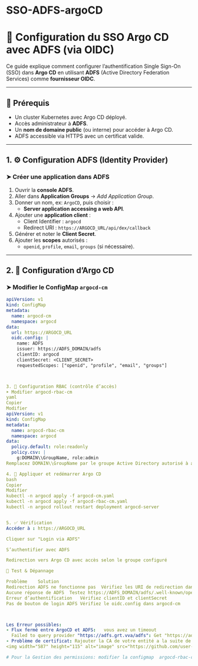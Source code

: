 # SSO-ADFS-argoCD
# 🔐 Configuration du SSO Argo CD avec ADFS (via OIDC)

Ce guide explique comment configurer l’authentification Single Sign-On (SSO) dans **Argo CD** en utilisant **ADFS** (Active Directory Federation Services) comme **fournisseur OIDC**.

---

## 🧩 Prérequis

- Un cluster Kubernetes avec Argo CD déployé.
- Accès administrateur à **ADFS**.
- Un **nom de domaine public** (ou interne) pour accéder à Argo CD.
- ADFS accessible via HTTPS avec un certificat valide.

---

## 1. ⚙️ Configuration ADFS (Identity Provider)

### ➤ Créer une application dans ADFS

1. Ouvrir la **console ADFS**.
2. Aller dans **Application Groups** → _Add Application Group_.
3. Donner un nom, ex: `ArgoCD`, puis choisir :
   - **Server application accessing a web API**.
4. Ajouter une **application client** :
   - Client Identifier : `argocd`
   - Redirect URI : `https://ARGOCD_URL/api/dex/callback`
5. Générer et noter le **Client Secret**.
6. Ajouter les **scopes** autorisés :
   - `openid`, `profile`, `email`, `groups` (si nécessaire).

---

## 2. 🔧 Configuration d’Argo CD

### ➤ Modifier le ConfigMap `argocd-cm`

```yaml
apiVersion: v1
kind: ConfigMap
metadata:
  name: argocd-cm
  namespace: argocd
data:
  url: https://ARGOCD_URL
  oidc.config: |
    name: ADFS
    issuer: https://ADFS_DOMAIN/adfs
    clientID: argocd
    clientSecret: <CLIENT_SECRET>
    requestedScopes: ["openid", "profile", "email", "groups"]



3. 🔐 Configuration RBAC (contrôle d’accès)
➤ Modifier argocd-rbac-cm
yaml
Copier
Modifier
apiVersion: v1
kind: ConfigMap
metadata:
  name: argocd-rbac-cm
  namespace: argocd
data:
  policy.default: role:readonly
  policy.csv: |
    g:DOMAIN\\GroupName, role:admin
Remplacez DOMAIN\\GroupName par le groupe Active Directory autorisé à accéder à Argo CD en tant qu’administrateur.

4. 🔄 Appliquer et redémarrer Argo CD
bash
Copier
Modifier
kubectl -n argocd apply -f argocd-cm.yaml
kubectl -n argocd apply -f argocd-rbac-cm.yaml
kubectl -n argocd rollout restart deployment argocd-server


5. ✅ Vérification
Accéder à : https://ARGOCD_URL

Cliquer sur "Login via ADFS"

S’authentifier avec ADFS

Redirection vers Argo CD avec accès selon le groupe configuré

🧪 Test & Dépannage

Problème	Solution
Redirection ADFS ne fonctionne pas	Vérifiez les URI de redirection dans ADFS
Aucune réponse de ADFS	Testez https://ADFS_DOMAIN/adfs/.well-known/openid-configuration
Erreur d’authentification	Vérifiez clientID et clientSecret
Pas de bouton de login ADFS	Vérifiez le oidc.config dans argocd-cm



Les Erreur possibles:
- Flux fermé entre ArgoCD et ADFS:   vous avez un timeout
  Failed to query provider "https://adfs.grt.vva/adfs": Get "https://adfs.grt.vva/adfs/.well-known/openid-configuration": dial tcp 10.2D.1o.0:443: i/o timeout
- Problème de certificat: Rajouter la CA de votre entité a la suite de la configuration de l'OIDC
<img width="587" height="115" alt="image" src="https://github.com/user-attachments/assets/f6dc0d30-b322-4dba-b6ff-7fbe2f8f4604" />

# Pour la Gestion des permissions: modifier la configmap  argocd-rbac-cm

